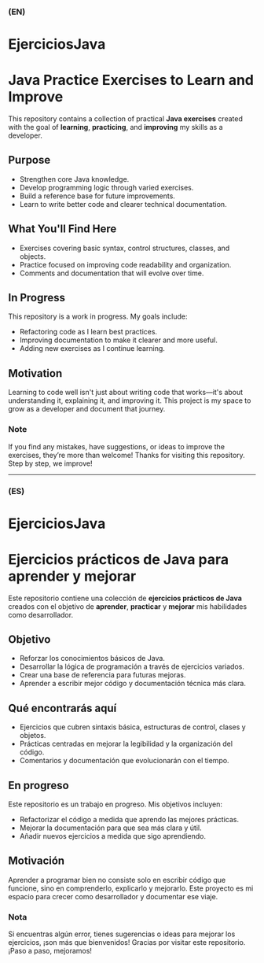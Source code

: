 ### (EN)
# EjerciciosJava
# Java Practice Exercises to Learn and Improve

This repository contains a collection of practical **Java exercises** created with the goal of **learning**, **practicing**, and **improving** my skills as a developer.
## Purpose
- Strengthen core Java knowledge.
- Develop programming logic through varied exercises.
- Build a reference base for future improvements.
- Learn to write better code and clearer technical documentation.

## What You'll Find Here
- Exercises covering basic syntax, control structures, classes, and objects.
- Practice focused on improving code readability and organization.
- Comments and documentation that will evolve over time.

## In Progress
This repository is a work in progress. My goals include:
- Refactoring code as I learn best practices.
- Improving documentation to make it clearer and more useful.
- Adding new exercises as I continue learning.

## Motivation
Learning to code well isn't just about writing code that works—it's about understanding it, explaining it, and improving it. This project is my space to grow as a developer and document that journey.

### Note
If you find any mistakes, have suggestions, or ideas to improve the exercises, they’re more than welcome!
Thanks for visiting this repository. Step by step, we improve!

---
### (ES)
# EjerciciosJava
# Ejercicios prácticos de Java para aprender y mejorar

Este repositorio contiene una colección de **ejercicios prácticos de Java** creados con el objetivo de **aprender**, **practicar** y **mejorar** mis habilidades como desarrollador.
## Objetivo
- Reforzar los conocimientos básicos de Java.
- Desarrollar la lógica de programación a través de ejercicios variados.
- Crear una base de referencia para futuras mejoras.
- Aprender a escribir mejor código y documentación técnica más clara.

## Qué encontrarás aquí
- Ejercicios que cubren sintaxis básica, estructuras de control, clases y objetos.
- Prácticas centradas en mejorar la legibilidad y la organización del código.
- Comentarios y documentación que evolucionarán con el tiempo.

## En progreso
Este repositorio es un trabajo en progreso. Mis objetivos incluyen:
- Refactorizar el código a medida que aprendo las mejores prácticas.
- Mejorar la documentación para que sea más clara y útil.
- Añadir nuevos ejercicios a medida que sigo aprendiendo.

## Motivación
Aprender a programar bien no consiste solo en escribir código que funcione, sino en comprenderlo, explicarlo y mejorarlo. Este proyecto es mi espacio para crecer como desarrollador y documentar ese viaje.

### Nota
Si encuentras algún error, tienes sugerencias o ideas para mejorar los ejercicios, ¡son más que bienvenidos!
Gracias por visitar este repositorio. ¡Paso a paso, mejoramos! 
